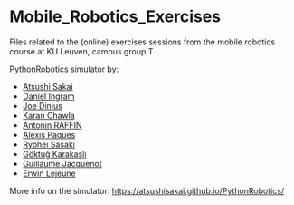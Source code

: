 # Mobile_Robotics_Exercises
 Files related to the (online) exercises sessions from the mobile robotics course at KU Leuven, campus group T



PythonRobotics simulator by:

- [Atsushi Sakai](https://github.com/AtsushiSakai/)
- [Daniel Ingram](https://github.com/daniel-s-ingram)
- [Joe Dinius](https://github.com/jwdinius)
- [Karan Chawla](https://github.com/karanchawla)
- [Antonin RAFFIN](https://github.com/araffin)
- [Alexis Paques](https://github.com/AlexisTM)
- [Ryohei Sasaki](https://github.com/rsasaki0109)
- [Göktuğ Karakaşlı](https://github.com/goktug97)
- [Guillaume Jacquenot](https://github.com/Gjacquenot)
- [Erwin Lejeune](https://github.com/guilyx)



More info on the simulator: https://atsushisakai.github.io/PythonRobotics/ 